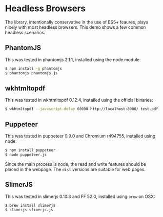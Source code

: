 # Headless Browsers

The library, intentionally conservative in the use of ES5+ feaures, plays nicely
with most headless browsers.  This demo shows a few common headless scenarios.

## PhantomJS

This was tested in phantomjs 2.1.1, installed using the node module:

```bash
$ npm install -g phantomjs
$ phantomjs phantomjs.js
```

## wkhtmltopdf

This was tested in wkhtmltopdf 0.12.4, installed using the official binaries:

```bash
$ wkhtmltopdf --javascript-delay 60000 http://localhost:8000/ test.pdf
``` 

## Puppeteer

This was tested in puppeteer 0.9.0 and Chromium r494755, installed using node:

```bash
$ npm install puppeteer
$ node puppeteer.js
```

Since the main process is node, the read and write features should be placed in
the webpage.  The `dist` versions are suitable for web pages.

## SlimerJS

This was tested in slimerjs 0.10.3 and FF 52.0, installed using `brew` on OSX:

```bash
$ brew install slimerjs
$ slimerjs slimerjs.js
```

